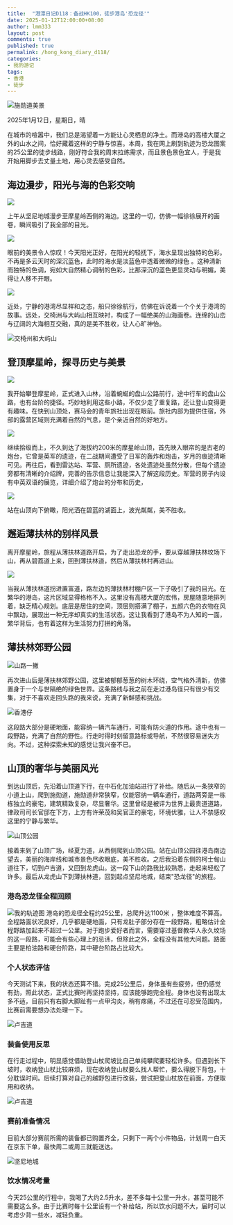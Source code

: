 ```yaml
---
title:  "港漂日记D118：备战HK100，徒步港岛'恐龙径'"
date: 2025-01-12T12:00:00+08:00
author: lmm333
layout: post
comments: true
published: true
permalink: /hong_kong_diary_d118/
categories:
- 我的游记
tags:
- 香港
- 徒步
---
```

![施勋道美景](../images/2025-01-12-hong_kong_diary_d118/14_south_view_wide.JPG)

2025年1月12日，星期日，晴

在城市的喧嚣中，我们总是渴望着一方能让心灵栖息的净土。而港岛的高楼大厦之外的山水之间，恰好藏着这样的宁静与惊喜。本周，我在网上刷到轨迹为恐龙图案的25公里的徒步线路，刚好符合我的周末拉练需求，而且景色景色宜人，于是我开始用脚步去丈量土地，用心灵去感受自然。
<!--more-->

## 海边漫步，阳光与海的色彩交响
![](../images/2025-01-12-hong_kong_diary_d118/02_sea_boat.JPG)

上午从坚尼地城漫步至摩星岭西侧的海边。这里的一切，仿佛一幅徐徐展开的画卷，瞬间吸引了我全部的目光。

![](../images/2025-01-12-hong_kong_diary_d118/03_sea.JPG)

眼前的美景令人惊叹！今天阳光正好，在阳光的轻抚下，海水呈现出独特的色彩。不再是多云天时的深沉蓝色，此时的海水是淡蓝色中透着微微的绿色 。这种清新而独特的色调，宛如大自然精心调制的色彩，比那深沉的蓝色更显灵动与明媚，美得让人移不开眼。

![](../images/2025-01-12-hong_kong_diary_d118/05_boat.JPG)

近处，宁静的港湾尽显祥和之态，船只徐徐航行，仿佛在诉说着一个个关于港湾的故事。远处，交椅洲与大屿山相互映衬，构成了一幅绝美的山海画卷。连绵的山峦与辽阔的大海相互交融，真的是美不胜收，让人心旷神怡。

![交椅州和大屿山](../images/2025-01-12-hong_kong_diary_d118/09_sea_moris.JPG)

## 登顶摩星岭，探寻历史与美景

![](../images/2025-01-12-hong_kong_diary_d118/08_climb.JPG)

我开始攀登摩星岭，正式进入山林，沿着蜿蜒的盘山公路前行，途中行车的盘山公路，也有台阶的捷径。巧妙地利用这些小路，不仅少走了重复路，还让登山变得更有趣味。在快到山顶处，赛马会的青年旅社出现在眼前。旅社内部为提供住宿，外部的露营区域则充满着自然的气息，是个亲近自然的好地方。

![](../images/2025-01-12-hong_kong_diary_d118/06_boat_sun.JPG)

继续拾级而上，不久到达了海拔约200米的摩星岭山顶，首先映入眼帘的是古老的炮台，它曾是英军的遗迹，在二战期间遭受了日军的轰炸和炮击，岁月的痕迹清晰可见。再往后，看到雷达站、军营、厕所遗迹，各处遗迹处虽然分散，但每个遗迹旁都有清晰的介绍牌，完善的告示信息让我能深入了解这段历史。军营的房子内设有中英双语的展览，详细介绍了炮台的分布和历史，

![](../images/2025-01-12-hong_kong_diary_d118/10_sea_moris.JPG)

站在山顶向下俯瞰，阳光洒在碧蓝的湖面上，波光粼粼，美不胜收。

## 邂逅薄扶林的别样风景

离开摩星岭，旅程从薄扶林道路开启，为了走出恐龙的手，要从穿越薄扶林坟场下山，再从碧荔道上来，回到薄扶林道，然后从薄扶林村再进山。

![](../images/2025-01-12-hong_kong_diary_d118/11_tomb.JPG)

当我从薄扶林道拐进置富道，路左边的薄扶林村棚户区一下子吸引了我的目光。在繁华的港岛，这片区域显得格格不入。这里没有高楼大厦的宏伟，房屋随意地排列着，缺乏精心规划。底层是居住的空间，顶层则搭满了棚子，五颜六色的衣物在风中飘动，展现出一种无序却真实的生活状态。这让我看到了港岛不为人知的一面，繁华背后，也有着这样为生活努力打拼的角落。

## 薄扶林郊野公园

![山路一撇](../images/2025-01-12-hong_kong_diary_d118/12_montain_road.JPG)

再次进山后是薄扶林郊野公园，这里被郁郁葱葱的树木环绕，空气格外清新，仿佛置身于一个与世隔绝的绿色世界。这条路线与我之前在走过港岛径只有很少有交集，对于不喜欢走回头路的我来说，充满了新鲜感和挑战。

![香港仔](../images/2025-01-12-hong_kong_diary_d118/13_montain.JPG)

这段路大部分是硬地面，能容纳一辆汽车通行，可能有防火道的作用。途中也有一段野路，充满了自然的野性。行走时得时刻留意路标或导航，不然很容易迷失方向。不过，这种探索未知的感觉让我兴奋不已。

## 山顶的奢华与美丽风光
到达山顶后，先沿着山顶道下行，在中石化加油站进行了补给。随后从一条狭窄的小道上山，爬到施勋道，施勋道非常狭窄，仅能容纳一辆车通行，道路两旁是一栋栋独立的豪宅，建筑精致复杂，尽显奢华。这里曾经是被评为世界上最贵道道路，律政司司长官邸在下方，上方有许荣茂和吴官正的豪宅，环境优雅，让人不禁感叹这里的宁静与繁华。

![山顶公园](../images/2025-01-12-hong_kong_diary_d118/15_peak_park.JPG)

接着来到了山顶广场，经夏力道，从西侧爬到山顶公园。站在山顶公园往港岛南边望去，美丽的海岸线和城市景色尽收眼底，美不胜收。之后我沿着东侧的柯士甸山道往下，切到卢吉道，又回到龙虎山。这一段下山的路我比较熟悉，走起来轻松了许多。最后从龙虎山下到薄扶林道，回到起点坚尼地城，结束"恐龙径"的旅程。

### 港岛恐龙径全程回顾
![我的轨迹图](../images/2025-01-12-hong_kong_diary_d118/00_map.jpg)
港岛的恐龙径全程约25公里，总爬升达1100米 ，整体难度不算高。全程路面状况良好，几乎都是硬地面，只有龙肚子部分存在一段野路，粗略估计全程野路加起来不超过一公里。对于跑步爱好者而言，需要穿过基督教华人永久坟场的这一段路，可能会有些心理上的忌讳，但除此之外，全程没有其他大问题。路面主要是柏油路和硬台阶路，其中硬台阶路占比较大。

### 个人状态评估
今天测试下来，我的状态还算不错。完成25公里后，身体虽有些疲劳，但仍感觉有劲，照此状态，正式比赛时再坚持坚持，应该能够跑完全程。身体也没有出现太多不适，目前只有右脚大脚趾有一点甲沟炎，稍有疼痛，不过还在可忍受范围内，比赛前需要想办法处理一下。

![卢吉道](../images/2025-01-12-hong_kong_diary_d118/16_lujidao.JPG)

### 装备使用反思
在行走过程中，明显感觉借助登山杖爬坡比自己单纯攀爬要轻松许多。但遇到长下坡时，收纳登山杖比较麻烦，现在收纳登山杖要么找人帮忙，要么得脱下背包，十分耽误时间。后续打算对自己的越野包进行改装，尝试把登山杖放在前面，方便取用和收纳。

![卢吉道](../images/2025-01-12-hong_kong_diary_d118/17_bridge.JPG)

### 赛前准备情况
目前大部分赛前所需的装备都已购置齐全，只剩下一两个小件物品，计划周一白天在京东下单，最快周二或周三就能送达。

![坚尼地城](../images/2025-01-12-hong_kong_diary_d118/18_kenndy_town.JPG)

### 饮水情况考量
今天25公里的行程中，我喝了大约2.5升水，差不多每十公里一升水，甚至可能不需要这么多。由于比赛时每十公里设有一个补给站，所以饮水问题不大，届时可以考虑少背一些水，减轻负重。 